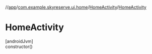 //[app](../../../index.md)/[com.example.skyreserve.ui.home](../index.md)/[HomeActivity](index.md)/[HomeActivity](-home-activity.md)

# HomeActivity

[androidJvm]\
constructor()
